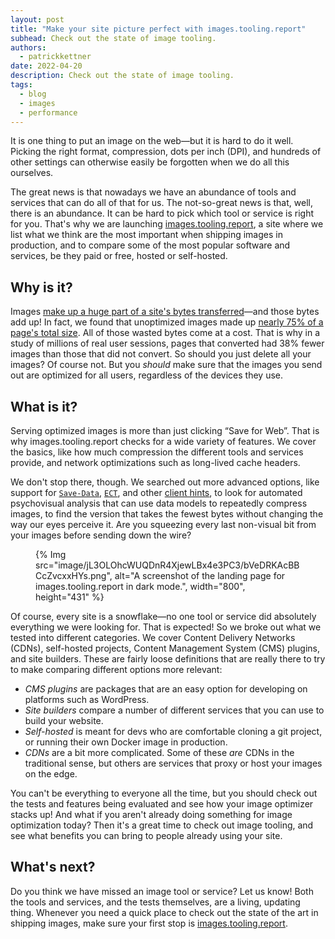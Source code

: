 ```yaml
---
layout: post
title: "Make your site picture perfect with images.tooling.report"
subhead: Check out the state of image tooling.
authors:
  - patrickkettner
date: 2022-04-20
description: Check out the state of image tooling.
tags:
  - blog
  - images
  - performance
---
```


It is one thing to put an image on the web&mdash;but it is hard to do it well. Picking the right format, compression, dots per inch (DPI), and hundreds of other settings can otherwise easily be forgotten when we do all this ourselves.

The great news is that nowadays we have an abundance of tools and services that can do all of that for us. The not-so-great news is that, well, there is an abundance. It can be hard to pick which tool or service is right for you. That's why we are launching [images.tooling.report](https://images.tooling.report), a site where we list what we think are the most important when shipping images in production, and to compare some of the most popular software and services, be they paid or free, hosted or self-hosted.

## Why is it?

Images [make up a huge part of a site's bytes transferred](https://httparchive.org/reports/state-of-images)&mdash;and those bytes add up! In fact, we found that unoptimized images made up [nearly 75% of a page's total size](https://almanac.httparchive.org/en/2019/page-weight#what-types-of-assets-does-the-http-archive-track-and-how-much-do-they-matter). All of those wasted bytes come at a cost. That is why in a study of millions of real user sessions, pages that converted had 38% fewer images than those that did not convert. So should you just delete all your images? Of course not. But you _should_ make sure that the images you send out are optimized for all users, regardless of the devices they use.

## What is it?

Serving optimized images is more than just clicking “Save for Web”. That is why images.tooling.report checks for a wide variety of features. We cover the basics, like how much compression the different tools and services provide, and network optimizations such as long-lived cache headers.

We don't stop there, though. We searched out more advanced options, like support for [`Save-Data`](https://developer.mozilla.org/docs/Web/HTTP/Headers/Save-Data), [`ECT`](https://developer.mozilla.org/docs/Web/HTTP/Headers/ECT), and other [client hints](https://developer.mozilla.org/docs/Web/HTTP/Client_hints), to look for automated psychovisual analysis that can use data models to repeatedly compress images, to find the version that takes the fewest bytes without changing the way our eyes perceive it. Are you squeezing every last non-visual bit from your images before sending down the wire?

<figure>
  {% Img src="image/jL3OLOhcWUQDnR4XjewLBx4e3PC3/bVeDRKAcBBCcZvcxxHYs.png", alt="A screenshot of the landing page for images.tooling.report in dark mode.", width="800", height="431" %}
</figure>

Of course, every site is a snowflake&mdash;no one tool or service did absolutely everything we were looking for. That is expected! So we broke out what we tested into different categories.  We cover Content Delivery Networks (CDNs), self-hosted projects, Content Management System (CMS) plugins, and site builders. These are fairly loose definitions that are really there to try to make comparing different options more relevant:

- _CMS plugins_ are packages that are an easy option for developing on platforms such as WordPress.
- _Site builders_ compare a number of different services that you can use to build your website.
- _Self-hosted_ is meant for devs who are comfortable cloning a git project, or running their own Docker image in production.
- _CDNs_ are a bit more complicated. Some of these _are_ CDNs in the traditional sense, but others are services that proxy or host your images on the edge.

You can't be everything to everyone all the time, but you should check out the tests and features being evaluated and see how your image optimizer stacks up! And what if you aren't already doing something for image optimization today? Then it's a great time to check out image tooling, and see what benefits you can bring to people already using your site.

## What's next?

Do you think we have missed an image tool or service? Let us know! Both the tools and services, and the tests themselves, are a living, updating thing. Whenever you need a quick place to check out the state of the art in shipping images, make sure your first stop is [images.tooling.report](https://images.tooling.report/).

